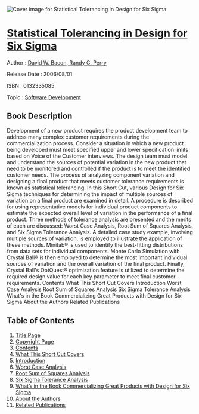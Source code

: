 ![Cover image for Statistical Tolerancing in Design for Six Sigma](https://imgdetail.ebookreading.net/cover/cover/software_development/EB0132335085.jpg)

[Statistical Tolerancing in Design for Six Sigma](https://ebookreading.net/view/book/Statistical+Tolerancing+in+Design+for+Six+Sigma-EB0132335085_1.html "Statistical Tolerancing in Design for Six Sigma")
====================================================================================================================

Author : [David W. Bacon](https://ebookreading.net/search/author/David+W.+Bacon),[ Randy C. Perry](https://ebookreading.net/search/author/+Randy+C.+Perry)

Release Date : 2006/08/01

ISBN : 0132335085

Topic : [Software Development](https://ebookreading.net/search/category/software-development)

Book Description
-----------------

Development of a new product requires the product development team to address many complex customer requirements during the commercialization process. Consider a situation in which a new product being developed must meet specified upper and lower specification limits based on Voice of the Customer interviews. The design team must model and understand the sources of potential variation in the new product that need to be monitored and controlled if the product is to meet the identified customer needs. The process of analyzing component variation and designing a final product that meets customer tolerance requirements is known as statistical tolerancing.
In this Short Cut, various Design for Six Sigma techniques for determining the impact of multiple sources of variation on a final product are examined in detail. A procedure is described for using representative models for individual product components to estimate the expected overall level of variation in the performance of a final product.
Three methods of tolerance analysis are presented and the merits of each are discussed: Worst Case Analysis, Root Sum of Squares Analysis, and Six Sigma Tolerance Analysis. A detailed case study example, involving multiple sources of variation, is employed to illustrate the application of these methods. Minitab® is used to identify the best-fitting distributions from data sets for individual components. Monte Carlo Simulation with Crystal Ball® is then employed to determine the most important individual sources of variation and the overall variation of the final product. Finally, Crystal Ball's OptQuest® optimization feature is utilized to determine the required design value for each key parameter to meet final customer requirements.
Contents
What This Short Cut Covers
Introduction
Worst Case Analysis
Root Sum of Squares Analysis
Six Sigma Tolerance Analysis
What's in the Book Commercializing Great Products with Design for Six Sigma
About the Authors
Related Publications
              
Table of Contents
-----------------

1. [Title Page](https://ebookreading.net/view/book/Statistical+Tolerancing+in+Design+for+Six+Sigma-EB0132335085_2.html)
1. [Copyright Page](https://ebookreading.net/view/book/Statistical+Tolerancing+in+Design+for+Six+Sigma-EB0132335085_4.html)
1. [Contents](https://ebookreading.net/view/book/Statistical+Tolerancing+in+Design+for+Six+Sigma-EB0132335085_3.html)
1. [What This Short Cut Covers](https://ebookreading.net/view/book/Statistical+Tolerancing+in+Design+for+Six+Sigma-EB0132335085_5.html#ch01lev1sec1)
1. [Introduction](https://ebookreading.net/view/book/Statistical+Tolerancing+in+Design+for+Six+Sigma-EB0132335085_5.html#ch01lev1sec2)
1. [Worst Case Analysis](https://ebookreading.net/view/book/Statistical+Tolerancing+in+Design+for+Six+Sigma-EB0132335085_5.html#ch01lev1sec3)
1. [Root Sum of Squares Analysis](https://ebookreading.net/view/book/Statistical+Tolerancing+in+Design+for+Six+Sigma-EB0132335085_5.html#ch01lev1sec4)
1. [Six Sigma Tolerance Analysis](https://ebookreading.net/view/book/Statistical+Tolerancing+in+Design+for+Six+Sigma-EB0132335085_5.html#ch01lev1sec5)
1. [What’s in the Book Commercializing Great Products with Design for Six Sigma](https://ebookreading.net/view/book/Statistical+Tolerancing+in+Design+for+Six+Sigma-EB0132335085_5.html#ch01lev1sec6)
1. [About the Authors](https://ebookreading.net/view/book/Statistical+Tolerancing+in+Design+for+Six+Sigma-EB0132335085_6.html)
1. [Related Publications](https://ebookreading.net/view/book/Statistical+Tolerancing+in+Design+for+Six+Sigma-EB0132335085_7.html)
